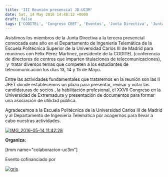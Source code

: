 ```yaml
---
title: 'III Reunión presencial JD-UC3M'
date: Sat, 14 May 2016 14:48:12 +0000
draft: false
tags: ['CODITEL', 'Congreso CEET', 'Eventos', 'Junta Directiva', 'Junta Directiva', 'Reunión', 'Reuniones', 'UC3M', 'UEx', 'Universidad Carlos 3º de Madrid', 'Universidad de Extremadura']
---
```


Asistimos los miembros de la Junta Directiva a la tercera presencial convocada este año en el Departamento de Ingeniería Telemática de la Escuela Politécnica Superior de la Universidad Carlos III de Madrid para reunirnos con Félix Pérez Martínez, presidente de la CODITEL (conferencia de directores de centros que imparten titulaciones de telecomunicaciones),  y  tratar diversos temas que competen a los estudiantes de telecomunicación los días 13, 14 y 15 de Mayo.

Entre las actividades fundamentales que trataremos en la reunión son las II JFET donde establecemos un plazo para presentar, revisar y votar las candidaturas de socios , la habilitación profesional, el XXVII Congreso en la Universidad de Extremadura y presentación de documentos para formar una asociación de utilidad pública.

Agradecemos a la Escuela Politécnica de la Universidad Carlos III de Madrid y al Departamento de Ingeniería Telemática por acogernos para llevar a cabo nuestras actividades.

  

[![IMG_2016-05-14 11:42:28](https://ceet.org.es/wp-content/uploads/2016/05/IMG_2016-05-14-114228-300x200.jpg)](https://ceet.org.es/wp-content/uploads/2016/05/IMG_2016-05-14-114228.jpg)

  

**Organiza:**

\[tmm name="colaboracion-uc3m"\]  

Evento cofinanciado por

[![gris](https://ceet.org.es/wp-content/uploads/2016/03/Logo-ministerio-300x83.jpg)](https://ceet.org.es/wp-content/uploads/2016/03/Logo-ministerio.jpg)